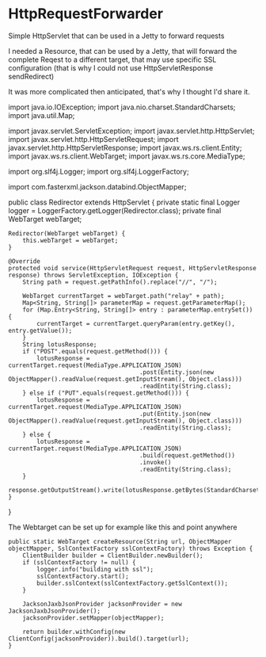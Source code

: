 # HttpRequestForwarder
Simple HttpServlet that can be used in a Jetty to forward requests

I needed a Resource, that can be used by a Jetty, that will forward the complete Reqest to a different target, that may use specific SSL configuration (that is why I could not use HttpServletResponse sendRedirect)

It was more complicated then anticipated, that's why I thought I'd share it.

import java.io.IOException;
import java.nio.charset.StandardCharsets;
import java.util.Map;

import javax.servlet.ServletException;
import javax.servlet.http.HttpServlet;
import javax.servlet.http.HttpServletRequest;
import javax.servlet.http.HttpServletResponse;
import javax.ws.rs.client.Entity;
import javax.ws.rs.client.WebTarget;
import javax.ws.rs.core.MediaType;

import org.slf4j.Logger;
import org.slf4j.LoggerFactory;

import com.fasterxml.jackson.databind.ObjectMapper;

public class Redirector extends HttpServlet {
    private static final Logger logger = LoggerFactory.getLogger(Redirector.class);
    private final WebTarget webTarget;

    Redirector(WebTarget webTarget) {
        this.webTarget = webTarget;
    }

    @Override
    protected void service(HttpServletRequest request, HttpServletResponse response) throws ServletException, IOException {
        String path = request.getPathInfo().replace("//", "/");

        WebTarget currentTarget = webTarget.path("relay" + path);
        Map<String, String[]> parameterMap = request.getParameterMap();
        for (Map.Entry<String, String[]> entry : parameterMap.entrySet()) {
            currentTarget = currentTarget.queryParam(entry.getKey(), entry.getValue());
        }
        String lotusResponse;
        if ("POST".equals(request.getMethod())) {
            lotusResponse = currentTarget.request(MediaType.APPLICATION_JSON)
                                         .post(Entity.json(new ObjectMapper().readValue(request.getInputStream(), Object.class)))
                                         .readEntity(String.class);
        } else if ("PUT".equals(request.getMethod())) {
            lotusResponse = currentTarget.request(MediaType.APPLICATION_JSON)
                                         .put(Entity.json(new ObjectMapper().readValue(request.getInputStream(), Object.class)))
                                         .readEntity(String.class);
        } else {
            lotusResponse = currentTarget.request(MediaType.APPLICATION_JSON)
                                         .build(request.getMethod())
                                         .invoke()
                                         .readEntity(String.class);
        }
        response.getOutputStream().write(lotusResponse.getBytes(StandardCharsets.UTF_8));
    }
}


The Webtarget can be set up for example like this and point anywhere

    public static WebTarget createResource(String url, ObjectMapper objectMapper, SslContextFactory sslContextFactory) throws Exception {
        ClientBuilder builder = ClientBuilder.newBuilder();
        if (sslContextFactory != null) {
            logger.info("building with ssl");
            sslContextFactory.start();
            builder.sslContext(sslContextFactory.getSslContext());
        }

        JacksonJaxbJsonProvider jacksonProvider = new JacksonJaxbJsonProvider();
        jacksonProvider.setMapper(objectMapper);

        return builder.withConfig(new ClientConfig(jacksonProvider)).build().target(url);
    }
